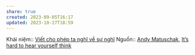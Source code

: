 ```yaml
---
share: true
created: 2023-09-05T16:17
updated: 2023-10-27T18:59
---
```

Khái niệm:: 
[Viết cho phép ta nghĩ về sự nghĩ](./%C4%90%E1%BB%8Dc%20v%C3%A0%20vi%E1%BA%BFt/Vi%E1%BA%BFt%20cho%20ph%C3%A9p%20ta%20ngh%C4%A9%20v%E1%BB%81%20s%E1%BB%B1%20ngh%C4%A9.md)
Nguồn:: [Andy Matuschak](../../%CE%9E%20Ngu%E1%BB%93n/M%C3%B4i%20tr%C6%B0%E1%BB%9Dng%20ngh%C4%A9,%20nh%E1%BA%ADn%20th%E1%BB%A9c%20t%C4%83ng%20c%C6%B0%E1%BB%9Dng/Andy%20Matuschak.md), [It’s hard to hear yourself think](https://notes.andymatuschak.org/zWzVw2VM4TPjpKXnHUfLaso)